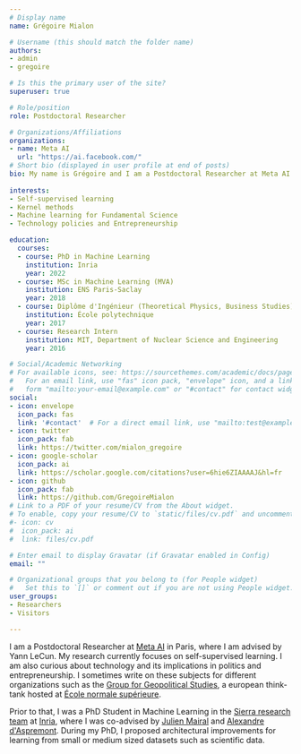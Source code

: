```yaml
---
# Display name
name: Grégoire Mialon 

# Username (this should match the folder name)
authors:
- admin
- gregoire

# Is this the primary user of the site?
superuser: true

# Role/position
role: Postdoctoral Researcher

# Organizations/Affiliations
organizations:
- name: Meta AI 
  url: "https://ai.facebook.com/"
# Short bio (displayed in user profile at end of posts)
bio: My name is Grégoire and I am a Postdoctoral Researcher at Meta AI.
 
interests:
- Self-supervised learning
- Kernel methods
- Machine learning for Fundamental Science
- Technology policies and Entrepreneurship

education:
  courses:
  - course: PhD in Machine Learning 
    institution: Inria 
    year: 2022
  - course: MSc in Machine Learning (MVA)
    institution: ENS Paris-Saclay
    year: 2018 
  - course: Diplôme d'Ingénieur (Theoretical Physics, Business Studies)
    institution: École polytechnique
    year: 2017
  - course: Research Intern
    institution: MIT, Department of Nuclear Science and Engineering
    year: 2016

# Social/Academic Networking
# For available icons, see: https://sourcethemes.com/academic/docs/page-builder/#icons
#   For an email link, use "fas" icon pack, "envelope" icon, and a link in the
#   form "mailto:your-email@example.com" or "#contact" for contact widget.
social:
- icon: envelope
  icon_pack: fas
  link: '#contact'  # For a direct email link, use "mailto:test@example.org".
- icon: twitter
  icon_pack: fab
  link: https://twitter.com/mialon_gregoire 
- icon: google-scholar
  icon_pack: ai 
  link: https://scholar.google.com/citations?user=6hie6ZIAAAAJ&hl=fr
- icon: github
  icon_pack: fab
  link: https://github.com/GregoireMialon 
# Link to a PDF of your resume/CV from the About widget.
# To enable, copy your resume/CV to `static/files/cv.pdf` and uncomment the lines below.
#- icon: cv
#  icon_pack: ai
#  link: files/cv.pdf

# Enter email to display Gravatar (if Gravatar enabled in Config)
email: ""

# Organizational groups that you belong to (for People widget)
#   Set this to `[]` or comment out if you are not using People widget.
user_groups:
- Researchers
- Visitors

---
```


I am a Postdoctoral Researcher at [Meta AI](https://ai.facebook.com/) in Paris, where I am advised by Yann LeCun. My research currently focuses on self-supervised learning. I am also curious about technology and its implications in politics and entrepreneurship. I sometimes write on these subjects for different organizations such as the [Group for Geopolitical Studies](https://legrandcontinent.eu/fr/), a european think-tank hosted at [École normale supérieure](https://www.ens.fr/).

Prior to that, I was a PhD Student in Machine Learning in the [Sierra research team](https://www.di.ens.fr/sierra/index.php) at [Inria](https://www.inria.fr/fr), where I was co-advised by [Julien Mairal](https://lear.inrialpes.fr/people/mairal/) and [Alexandre d'Aspremont](https://www.di.ens.fr/~aspremon/). During my PhD, I proposed architectural improvements for learning from small or medium sized datasets such as scientific data. 

